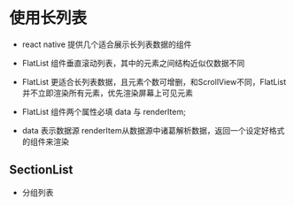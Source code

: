 # 使用长列表

* react native 提供几个适合展示长列表数据的组件

+ FlatList 组件垂直滚动列表，其中的元素之间结构近似仅数据不同

+ FlatList 更适合长列表数据，且元素个数可增删，和ScrollView不同，FlatList并不立即渲染所有元素，优先渲染屏幕上可见元素

+ FlatList 组件两个属性必填 data 与 renderItem;


* data 表示数据源 renderItem从数据源中诸葛解析数据，返回一个设定好格式的组件来渲染

## SectionList

* 分组列表